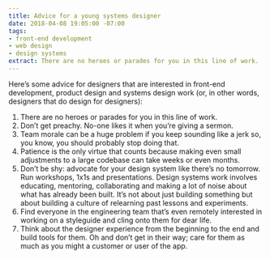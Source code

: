 ```yaml
---
title: Advice for a young systems designer
date: 2018-04-08 19:05:00 -07:00
tags:
- front-end development
- web design
- design systems
extract: There are no heroes or parades for you in this line of work.
---
```


Here’s some advice for designers that are interested in front-end development, product design and systems design work (or, in other words, designers that do design for designers): 

1. There are no heroes or parades for you in this line of work.
2. Don’t get preachy. No-one likes it when you’re giving a sermon.
3. Team morale can be a huge problem if you keep sounding like a jerk so, you know, you should probably stop doing that.
3. Patience is the only virtue that counts because making even small adjustments to a large codebase can take weeks or even months.
4. Don’t be shy: advocate for your design system like there’s no tomorrow. Run workshops, 1x1s and presentations. Design systems work involves educating, mentoring, collaborating and making a lot of noise about what has already been built. It’s not about just building something but about building a culture of relearning past lessons and experiments.
5. Find everyone in the engineering team that’s even remotely interested in working on a styleguide and cling onto them for dear life.
6. Think about the designer experience from the beginning to the end and build tools for them. Oh and don’t get in their way; care for them as much as you might a customer or user of the app.